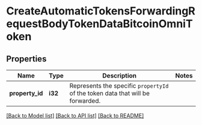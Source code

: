 # CreateAutomaticTokensForwardingRequestBodyTokenDataBitcoinOmniToken

## Properties

Name | Type | Description | Notes
------------ | ------------- | ------------- | -------------
**property_id** | **i32** | Represents the specific `propertyId` of the token data that will be forwarded. | 

[[Back to Model list]](../README.md#documentation-for-models) [[Back to API list]](../README.md#documentation-for-api-endpoints) [[Back to README]](../README.md)


